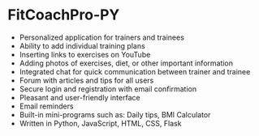 # FitCoachPro-PY
- Personalized application for trainers and trainees
- Ability to add individual training plans
- Inserting links to exercises on YouTube
- Adding photos of exercises, diet, or other important information
- Integrated chat for quick communication between trainer and trainee
- Forum with articles and tips for all users
- Secure login and registration with email confirmation
- Pleasant and user-friendly interface
- Email reminders
- Built-in mini-programs such as: Daily tips, BMI Calculator
- Written in Python, JavaScript, HTML, CSS, Flask
